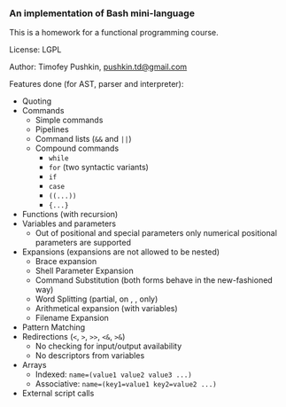 ### An implementation of Bash mini-language

This is a homework for a functional programming course.

License: LGPL

Author: Timofey Pushkin, pushkin.td@gmail.com

Features done (for AST, parser and interpreter):

- Quoting
- Commands
    - Simple commands
    - Pipelines
    - Command lists (`&&` and `||`)
    - Compound commands
        - `while`
        - `for` (two syntactic variants)
        - `if`
        - `case`
        - `((...))`
        - `{...}`
- Functions (with recursion)
- Variables and parameters
    - Out of positional and special parameters only numerical positional parameters are supported
- Expansions (expansions are not allowed to be nested)
    - Brace expansion
    - Shell Parameter Expansion
    - Command Substitution (both forms behave in the new-fashioned way)
    - Word Splitting (partial, on <space>, <tab>, <newline> only)
    - Arithmetical expansion (with variables)
    - Filename Expansion
- Pattern Matching
- Redirections (`<`, `>`, `>>`, `<&`, `>&`)
    - No checking for input/output availability
    - No descriptors from variables
- Arrays
    - Indexed: `name=(value1 value2 value3 ...)`
    - Associative: `name=(key1=value1 key2=value2 ...)`
- External script calls
